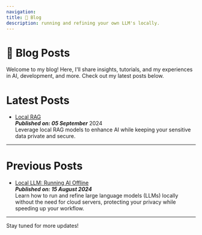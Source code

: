 ```yaml
---
navigation:
title: 📝 Blog
description: running and refining your own LLM's locally.
---
```

# 📝 Blog Posts

Welcome to my blog! Here, I'll share insights, tutorials, and my experiences in AI, development, and more. Check out my latest posts below.

# Latest Posts

- [Local RAG](/blog/local-rag)  
  ___Published on: 05 September___ 2024<br>
  Leverage local RAG models to enhance AI while keeping your sensitive data private and secure.

---

# Previous Posts

- [Local LLM: Running AI Offline](/blog/local-llm)  
  ___Published on: 15 August 2024___ <br>
  Learn how to run and refine large language models (LLMs) locally without the need for cloud servers, protecting your privacy while speeding up your workflow.
---

Stay tuned for more updates!
